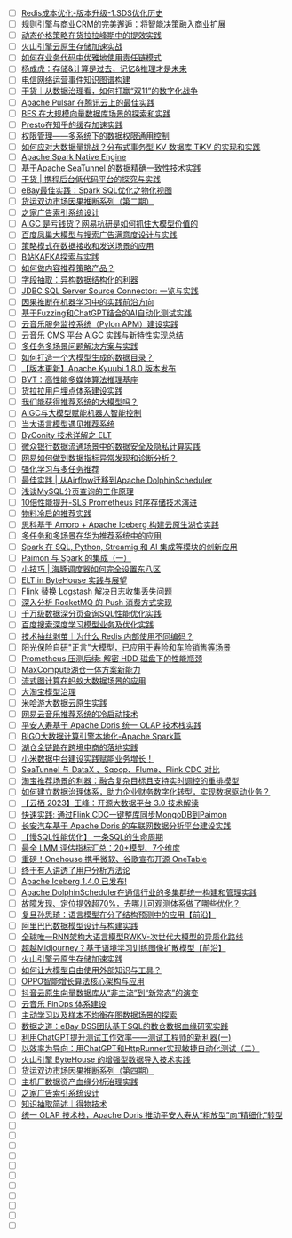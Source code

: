- [ ] [Redis成本优化-版本升级-1.SDS优化历史](https://mp.weixin.qq.com/s/BMgOyaC53i_QR9iFwlLUww)
- [ ] [规则引擎与商业CRM的完美邂逅：将智能决策融入商业扩展](https://mp.weixin.qq.com/s/-o-JsqgXkaYmF7dlcQOlaA)
- [ ] [动态价格策略在货拉拉峰期中的提效实践](https://mp.weixin.qq.com/s/W7CKuDDS4yLk05eg5JPEog)
- [ ] [火山引擎云原生存储加速实战](https://mp.weixin.qq.com/s/lo6kEPmqJSSLUS6ZJs6EDw)
- [ ] [如何在业务代码中优雅地使用责任链模式](https://mp.weixin.qq.com/s/rsQh9tKGDEJTzq7UCwvlfw)
- [ ] [杨成虎：存储&计算是过去，记忆&推理才是未来](https://mp.weixin.qq.com/s/o6CSIHy8j84VY7gCehsOjw)
- [ ] [电信网络运营事件知识图谱构建](https://mp.weixin.qq.com/s/ElZlajiXyTLfNPVB070-qg)
- [ ] [干货｜从数据治理看，如何打赢“双11”的数字化战争](https://mp.weixin.qq.com/s/YrIfKQ9RG99lVQDA36CgrA)
- [ ] [Apache Pulsar 在腾讯云上的最佳实践](https://mp.weixin.qq.com/s/Y8Mad6K_NlanwVeCsJ4YJw)
- [ ] [BES 在大规模向量数据库场景的探索和实践](https://mp.weixin.qq.com/s/ChuNZWy9Iblq_-XRXpAgQA)
- [ ] [Presto在知乎的缓存加速实践](https://mp.weixin.qq.com/s/DqoIO-Fve51F_0cfCJv5Uw)
- [ ] [权限管理——多系统下的数据权限通用控制](https://mp.weixin.qq.com/s/O2THu2T-DsvKb2Nd69g5Rw)
- [ ] [如何应对大数据量挑战？分布式事务型 KV 数据库 TiKV 的实现和实践](https://mp.weixin.qq.com/s/P5Nnt_b61_XP50M6Mzu69g)
- [ ] [Apache Spark Native Engine](https://mp.weixin.qq.com/s/WJ67a0JbBmabeZ0xQs66xg)
- [ ] [基于Apache SeaTunnel 的数据精确一致性技术实践](https://mp.weixin.qq.com/s/cn9QCS-o8fYkilPHUoT_9g)
- [ ] [干货 | 携程后台低代码平台的探究与实践](https://mp.weixin.qq.com/s/vvHAx1U2O6zFlFxBNZPX7w)
- [ ] [eBay最佳实践：Spark SQL优化之物化视图](https://mp.weixin.qq.com/s/qVXBVGTbVA3Sehm_65FeQA)
- [ ] [货运双边市场因果推断系列（第二期）](https://mp.weixin.qq.com/s/W5rS9RaODZeANBdBXTqiZg)
- [ ] [之家广告索引系统设计](https://mp.weixin.qq.com/s/qy-v70av-G6yZzQ7sxyC_A)
- [ ] [AIGC 是亏钱货？网易杭研是如何抓住大模型价值的](https://mp.weixin.qq.com/s/U6stBqCEhsOarSubm_4Orw)
- [ ] [百度凤巢大模型与搜索广告满意度设计与实践](https://mp.weixin.qq.com/s/XEFtoU6J6j6pzai8ww9HGA)
- [ ] [策略模式在数据接收和发送场景的应用](https://mp.weixin.qq.com/s/dlcz70RaRo7yHEsPbJwQHg)
- [ ] [B站KAFKA探索与实践](https://mp.weixin.qq.com/s/IQ2h_iwg8esXuH_jG1St_w)
- [ ] [如何做内容推荐策略产品？](https://mp.weixin.qq.com/s/Pa0RuJJRWsMeXNLab8qHsQ)
- [ ] [字段抽取：异构数据结构化的利器](https://mp.weixin.qq.com/s/9epouQLjPnXQeogi_juEwA)
- [ ] [JDBC SQL Server Source Connector: 一览与实践](https://mp.weixin.qq.com/s/Pb5v6exsE1ZZb3h3xVgKzQ)
- [ ] [因果推断在机器学习中的实践前沿方向](https://mp.weixin.qq.com/s/VJJsenWrSFC8mCh3Y4fZAA)
- [ ] [基于Fuzzing和ChatGPT结合的AI自动化测试实践](https://mp.weixin.qq.com/s/x9MI-53Zd6GNWBT4Fc5-Yg)
- [ ] [云音乐服务监控系统（Pylon APM）建设实践](https://mp.weixin.qq.com/s/URd6TJNrrLCuOcpCqkZGYQ)
- [ ] [云音乐 CMS 平台 AIGC 实践与新特性实现总结](https://mp.weixin.qq.com/s/f2A6r5dVSBwDO_h27dlj6A)
- [ ] [多任务多场景问题解决方案与实践](https://mp.weixin.qq.com/s/mA0X1GyQw0kTvCyA0zBBwA)
- [ ] [如何打造一个大模型生成的数据目录？](https://mp.weixin.qq.com/s/3X-u6QrziP8cQGngZkcfBw)
- [ ] [【版本更新】Apache Kyuubi 1.8.0 版本发布](https://mp.weixin.qq.com/s/8PqwG5jrL2r5PXQRMxAhOA)
- [ ] [BVT：高性能多媒体算法推理基座](https://mp.weixin.qq.com/s/Pw2oHLyCY6VqWzY-TmUCrg)
- [ ] [货拉拉用户埋点体系建设实践](https://mp.weixin.qq.com/s/3MAqvGeD4xeHfe--YZmiBg)
- [ ] [我们能获得推荐系统的大模型吗？](https://mp.weixin.qq.com/s/-IxeMm6cm69DrrQav9uo_Q)
- [ ] [AIGC与大模型赋能机器人智能控制](https://mp.weixin.qq.com/s/ZlLhMdpgbJfWzmcFBYBi9A)
- [ ] [当大语言模型遇见推荐系统](https://mp.weixin.qq.com/s/7hUyLswEDBj6NIQOLjFZZQ)
- [ ] [ByConity 技术详解之 ELT](https://mp.weixin.qq.com/s/CGCgcW03mO5cQu213sIjUg)
- [ ] [微众银行数据流通场景中的数据安全及隐私计算实践](https://mp.weixin.qq.com/s/2wXG-XRv8TeMVkD6CNgDvA)
- [ ] [网易如何做到数据指标异常发现和诊断分析？](https://mp.weixin.qq.com/s/wr9XvBNRBeKfp6acxkXc2A)
- [ ] [强化学习与多任务推荐](https://mp.weixin.qq.com/s/nHvPapF70aPjUf1vmGE2zA)
- [ ] [最佳实践 | 从Airflow迁移到Apache DolphinScheduler](https://mp.weixin.qq.com/s/JkVelpIGHRt_0J__9apBuA)
- [ ] [浅谈MySQL分页查询的工作原理](https://mp.weixin.qq.com/s/ta6eQ7_Ramm-JZAZIl-v1Q)
- [ ] [10倍性能提升-SLS Prometheus 时序存储技术演进](https://mp.weixin.qq.com/s/S_hljihLSAFbrJe1Rdz2gA)
- [ ] [物料冷启的推荐实践](https://mp.weixin.qq.com/s/R3h_XHB2YP6nWhiRChWg9w)
- [ ] [思科基于 Amoro + Apache Iceberg 构建云原生湖仓实践](https://mp.weixin.qq.com/s/ao-JfmyhKJ_2OqdBHeGTSA)
- [ ] [多任务和多场景在华为推荐系统中的应用](https://mp.weixin.qq.com/s/_c7xO71NEE2n_-RbtRKItA)
- [ ] [Spark 在 SQL, Python, Streamig 和 AI 集成等模块的创新应用](https://mp.weixin.qq.com/s/re2j52OwtEDX2HfBGx6vrA)
- [ ] [Paimon 与 Spark 的集成（一）](https://mp.weixin.qq.com/s/mfiXdpsMTKGa6N-xVMfqPw)
- [ ] [小技巧 | 海豚调度器如何完全设置东八区](https://mp.weixin.qq.com/s/CGF6irY2BrrOCoKz9mWAaQ)
- [ ] [ELT in ByteHouse 实践与展望](https://mp.weixin.qq.com/s/1-IRZRJ04zFMP7SNm60G9A)
- [ ] [Flink 替换 Logstash 解决日志收集丢失问题](https://mp.weixin.qq.com/s/x_PijFmGfosFnFR_JC3n_A)
- [ ] [深入分析 RocketMQ 的 Push 消费方式实现](https://mp.weixin.qq.com/s/5szmGGpVFHvBlsShEQMJ9g)
- [ ] [千万级数据深分页查询SQL性能优化实践](https://mp.weixin.qq.com/s/2o54GvYJKHArVk-NEiE2Tw)
- [ ] [百度搜索深度学习模型业务及优化实践](https://mp.weixin.qq.com/s/E0ctQoT0P1D6hxHeyAmG0Q)
- [ ] [技术抽丝剥茧｜为什么 Redis 内部使用不同编码？](https://mp.weixin.qq.com/s/7npeAo6GB_Tj3rFUtvMwow)
- [ ] [阳光保险自研"正言"大模型，已应用于寿险和车险销售等场景](https://mp.weixin.qq.com/s/4w7nMKIdov0v-tNHjkee7A)
- [ ] [Prometheus 压测后续: 解密 HDD 磁盘下的性能瓶颈](https://mp.weixin.qq.com/s/hxN9638n1W2nTfVjXiSQpA)
- [ ] [MaxCompute湖仓一体方案新能力](https://mp.weixin.qq.com/s/cW13TU4vKwphvV6TUUSyxw)
- [ ] [流式图计算在蚂蚁大数据场景的应用](https://mp.weixin.qq.com/s/hdMEYOS3B7TB87wtTUTioA)
- [ ] [大淘宝模型治理](https://mp.weixin.qq.com/s/XCmW81-7Pb4AEdcwuCNxkg)
- [ ] [米哈游大数据云原生实践](https://mp.weixin.qq.com/s/VTV9J6J1J-KZlYO79M_J4g)
- [ ] [网易云音乐推荐系统的冷启动技术](https://mp.weixin.qq.com/s/EDkoe3nxvQ_24nxC8ktd7g)
- [ ] [平安人寿基于 Apache Doris 统一 OLAP 技术栈实践](https://mp.weixin.qq.com/s/nOaJA421bbWzckRtYkyyTA)
- [ ] [BIGO大数据计算引擎本地化-Apache Spark篇](https://mp.weixin.qq.com/s/8d7CwoGGbrK5_mkIZuf1eg)
- [ ] [湖仓全链路在跨境电商的落地实践](https://mp.weixin.qq.com/s/nRXWhT3JI0FbPK4EYK1i7w)
- [ ] [小米数据中台建设实践赋能业务增长！](https://mp.weixin.qq.com/s/nhc_gDPkesTxe62cSmESJg)
- [ ] [SeaTunnel 与 DataX 、Sqoop、Flume、Flink CDC 对比](https://mp.weixin.qq.com/s/ayQIz7ImOI_IhaOmMB5pnA)
- [ ] [淘宝推荐场景的利器：融合复杂目标且支持实时调控的重排模型](https://mp.weixin.qq.com/s/kRmTthX9jLB8sHC32UJWfw)
- [ ] [如何建立数据治理体系，助力企业财务数字化转型，实现数据驱动业务？](https://mp.weixin.qq.com/s/louJXtPEpY1whupqHA-F3g)
- [ ] [【云栖 2023】王峰：开源大数据平台 3.0 技术解读](https://mp.weixin.qq.com/s/iEAl4qk2pkabCi-vfOBRyA)
- [ ] [快速实践: 通过Flink CDC一键整库同步MongoDB到Paimon](https://mp.weixin.qq.com/s/6RVChTNiAfeUfjHRCCqFyw)
- [ ] [长安汽车基于 Apache Doris 的车联网数据分析平台建设实践](https://mp.weixin.qq.com/s/ocxxFle381s7xNkUsvGH5g)
- [ ] [【慢SQL性能优化】 一条SQL的生命周期](https://mp.weixin.qq.com/s/2UoKIC_7KzJZC2Nta9HcCA)
- [ ] [最全 LMM 评估指标汇总：20+模型、7个维度](https://mp.weixin.qq.com/s/b3ffGKTgLE0H1O55QFNzxg)
- [ ] [重磅！Onehouse 携手微软、谷歌宣布开源 OneTable](https://mp.weixin.qq.com/s/XuxyBKawPolj99gBJVi_Bw)
- [ ] [终于有人讲透了用户分析方法论](https://mp.weixin.qq.com/s/TKDgLbEQ3aeZVIo2gTbjIg)
- [ ] [Apache Iceberg 1.4.0 已发布!](https://mp.weixin.qq.com/s/Iis5qC50kqOMeGqjY44WXw)
- [ ] [Apache DolphinScheduler在通信行业的多集群统一构建和管理实践](https://mp.weixin.qq.com/s/GFN5hDgYDyxNhlZALy8ktA)
- [ ] [故障发现、定位提效超70%，去哪儿可观测体系做了哪些优化？](https://mp.weixin.qq.com/s/BljcrAuXCsO6_gqd1A67iw)
- [ ] [复旦孙思琦：语言模型在分子结构预测中的应用【前沿】](https://mp.weixin.qq.com/s/-ZhWsDR_I7e9vVmKh1tAtg)
- [ ] [阿里巴巴数据模型设计与构建实践](https://mp.weixin.qq.com/s/jv_5gvPc6BgxVeYxmr97zg)
- [ ] [全球唯一RNN架构大语言模型RWKV-次世代大模型的异质化路线](https://mp.weixin.qq.com/s/F2215Nzt1GFjmjdfc8s3jA)
- [ ] [超越Midjourney？基于语境学习训练图像扩散模型【前沿】](https://mp.weixin.qq.com/s/KOYH74IfXSsc2SsYzHJdGQ)
- [ ] [火山引擎云原生存储加速实践](https://mp.weixin.qq.com/s/gxxsqblCCJ1Yj0va4Ff3Ow)
- [ ] [如何让大模型自由使用外部知识与工具？](https://mp.weixin.qq.com/s/QwKfIwhUKaIWREdbcesJ-w)
- [ ] [OPPO智能增长算法核心架构与应用](https://mp.weixin.qq.com/s/EopXpNV96KtAfKTULvAI_Q)
- [ ] [抖音云原生向量数据库从“非主流”到“新常态”的演变](https://mp.weixin.qq.com/s/S77IQweWgmtPOsma4yCk1Q)
- [ ] [云音乐 FinOps 体系建设](https://mp.weixin.qq.com/s/h5v5ZUNjQY3dYjLYX5iqgA)
- [ ] [主动学习以及样本不均衡在图数据场景的探索](https://mp.weixin.qq.com/s/77x1gXeLlene0FtBxSaY7Q)
- [ ] [数据之道：eBay DSS团队基于SQL的数仓数据血缘研究实践](https://mp.weixin.qq.com/s/8IXXqtM4inNjchSKoKe7xg)
- [ ] [利用ChatGPT提升测试工作效率——测试工程师的新利器(一)](https://mp.weixin.qq.com/s/6fdGV4wgeEYBm-sq-vb5uQ)
- [ ] [以效率为导向：用ChatGPT和HttpRunner实现敏捷自动化测试（二）](https://mp.weixin.qq.com/s/OjuQk3Vf9nfThZ1RzM9HNw)
- [ ] [火山引擎 ByteHouse 的增强型数据导入技术实践](https://mp.weixin.qq.com/s/V4ebqez9Ia4AqNsX1qNVBw)
- [ ] [货运双边市场因果推断系列（第四期）](https://mp.weixin.qq.com/s/Neg6-eqXpD12s481bPDcog)
- [ ] [主机厂数据资产血缘分析治理实践](https://mp.weixin.qq.com/s/U-urGJ3x5X5q9PFjN09Apg)
- [ ] [之家广告索引系统设计](https://mp.weixin.qq.com/s/qy-v70av-G6yZzQ7sxyC_A)
- [ ] [知识抽取简述｜得物技术](https://mp.weixin.qq.com/s/qCD1YHIGYvaPK9gYPfWgcg)
- [ ] [统一 OLAP 技术栈，Apache Doris 推动平安人寿从“粗放型”向“精细化”转型](https://mp.weixin.qq.com/s/cGR2xbFRwNykLLxxWHO4Gw)
- [ ] []()
- [ ] []()
- [ ] []()
- [ ] []()
- [ ] []()
- [ ] []()
- [ ] []()
- [ ] []()
- [ ] []()
- [ ] []()
- [ ] []()
